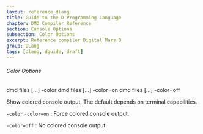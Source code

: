 ```yaml
---
layout: reference_dlang
title: Guide to the D Programming Language
chapter: DMD Compiler Reference
section: Console Options
subsection: Color Options
excerpt: Reference compiler Digital Mars D
group: DLang
tags: [dlang, dguide, draft]
---
```


###### Color Options

<div markdown='1' class='syntax'>
    dmd files [...] -color
    dmd files [...] -color=on
    dmd files [...] -color=off

Show colored console output. The default depends on terminal capabilities. 

`-color`
`-color=on`
: Force colored console output.

`-color=off`
: No colored console output.
</div>
